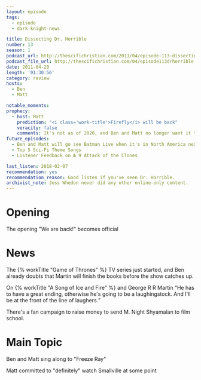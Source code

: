 ```yaml
---
layout: episode
tags:
  - episode
  - dark-knight-news 

title: Dissecting Dr. Horrible
number: 13
season: 1
podcast_url: http://thescifichristian.com/2011/04/episode-113-dissecting-dr-horrible/
podcast_file_url: http://thescifichristian.com/04/episode113drhorrible.mp3
date: 2011-04-20
length: '01:30:56'
category: review
hosts:
  - Ben
  - Matt

notable_moments:
prophecy:
  - host: Matt
    prediction: "<i class='work-title'>Firefly</i> will be back"
    veracity: false
    comments: It's not as of 2020, and Ben and Matt no longer want it to return.
future_episodes: 
  - Ben and Matt will go see Batman Live when it's in North America next year
  - Top 5 Sci-Fi Theme Songs
  - Listener Feedback on № 9 Attack of the Clones

last_listen: 2018-02-07
recommendation: yes
recommendation_reason: Good listen if you've seen Dr. Horrible.
archivist_note: Joss Whedon never did any other online-only content.
---
```

# Opening
The opening "We are back!" becomes official



# News
The {% workTitle "Game of Thrones" %} TV series just started, and Ben already doubts that Martin will finish the books before the show catches up.

<div class="quote">
  <span class="quote-context is-size-6">On {% workTitle "A Song of Ice and Fire" %} and George R R Martin</span>
  <q class="matt">He has to have a great ending, otherwise he's going to be a laughingstock. And I'll be at the front of the line of laughers.</q>
</div>

There's a fan campaign to raise money to send M. Night Shyamalan to film school.



# Main Topic
Ben and Matt sing along to "Freeze Ray"

Matt committed to "definitely" watch Smallville at some point